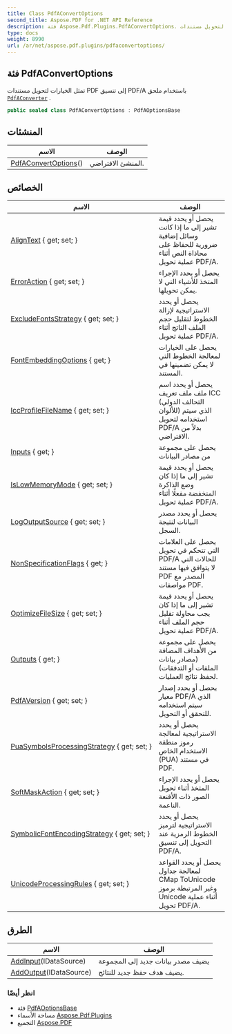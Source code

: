 ```yaml
---
title: Class PdfAConvertOptions
second_title: Aspose.PDF for .NET API Reference
description: فئة Aspose.Pdf.Plugins.PdfAConvertOptions. تمثل الخيارات لتحويل مستندات PDF إلى تنسيق PDF/A باستخدام ملحق PdfAConverter
type: docs
weight: 8990
url: /ar/net/aspose.pdf.plugins/pdfaconvertoptions/
---
```

## فئة PdfAConvertOptions

تمثل الخيارات لتحويل مستندات PDF إلى تنسيق PDF/A باستخدام ملحق [`PdfAConverter`](../pdfaconverter/) .

```csharp
public sealed class PdfAConvertOptions : PdfAOptionsBase
```

## المنشئات

| الاسم | الوصف |
| --- | --- |
| [PdfAConvertOptions](pdfaconvertoptions/)() | المنشئ الافتراضي. |

## الخصائص

| الاسم | الوصف |
| --- | --- |
| [AlignText](../../aspose.pdf.plugins/pdfaoptionsbase/aligntext/) { get; set; } | يحصل أو يحدد قيمة تشير إلى ما إذا كانت وسائل إضافية ضرورية للحفاظ على محاذاة النص أثناء عملية تحويل PDF/A. |
| [ErrorAction](../../aspose.pdf.plugins/pdfaoptionsbase/erroraction/) { get; set; } | يحصل أو يحدد الإجراء المتخذ للأشياء التي لا يمكن تحويلها. |
| [ExcludeFontsStrategy](../../aspose.pdf.plugins/pdfaoptionsbase/excludefontsstrategy/) { get; set; } | يحصل أو يحدد الاستراتيجية لإزالة الخطوط لتقليل حجم الملف الناتج أثناء عملية تحويل PDF/A. |
| [FontEmbeddingOptions](../../aspose.pdf.plugins/pdfaoptionsbase/fontembeddingoptions/) { get; } | يحصل على الخيارات لمعالجة الخطوط التي لا يمكن تضمينها في المستند. |
| [IccProfileFileName](../../aspose.pdf.plugins/pdfaoptionsbase/iccprofilefilename/) { get; set; } | يحصل أو يحدد اسم ملف ملف تعريف ICC (التحالف الدولي للألوان) الذي سيتم استخدامه لتحويل PDF/A بدلاً من الافتراضي. |
| [Inputs](../../aspose.pdf.plugins/pdfaoptionsbase/inputs/) { get; } | يحصل على مجموعة من مصادر البيانات |
| [IsLowMemoryMode](../../aspose.pdf.plugins/pdfaoptionsbase/islowmemorymode/) { get; set; } | يحصل أو يحدد قيمة تشير إلى ما إذا كان وضع الذاكرة المنخفضة مفعلًا أثناء عملية تحويل PDF/A. |
| [LogOutputSource](../../aspose.pdf.plugins/pdfaoptionsbase/logoutputsource/) { get; set; } | يحصل أو يحدد مصدر البيانات لنتيجة السجل. |
| [NonSpecificationFlags](../../aspose.pdf.plugins/pdfaoptionsbase/nonspecificationflags/) { get; } | يحصل على العلامات التي تتحكم في تحويل PDF/A للحالات التي لا يتوافق فيها مستند PDF المصدر مع مواصفات PDF. |
| [OptimizeFileSize](../../aspose.pdf.plugins/pdfaoptionsbase/optimizefilesize/) { get; set; } | يحصل أو يحدد قيمة تشير إلى ما إذا كان يجب محاولة تقليل حجم الملف أثناء عملية تحويل PDF/A. |
| [Outputs](../../aspose.pdf.plugins/pdfaconvertoptions/outputs/) { get; } | يحصل على مجموعة من الأهداف المضافة (مصادر بيانات الملفات أو التدفقات) لحفظ نتائج العمليات. |
| [PdfAVersion](../../aspose.pdf.plugins/pdfaoptionsbase/pdfaversion/) { get; set; } | يحصل أو يحدد إصدار معيار PDF/A الذي سيتم استخدامه للتحقق أو التحويل. |
| [PuaSymbolsProcessingStrategy](../../aspose.pdf.plugins/pdfaoptionsbase/puasymbolsprocessingstrategy/) { get; set; } | يحصل أو يحدد الاستراتيجية لمعالجة رموز منطقة الاستخدام الخاص (PUA) في مستند PDF. |
| [SoftMaskAction](../../aspose.pdf.plugins/pdfaoptionsbase/softmaskaction/) { get; set; } | يحصل أو يحدد الإجراء المتخذ أثناء تحويل الصور ذات الأقنعة الناعمة. |
| [SymbolicFontEncodingStrategy](../../aspose.pdf.plugins/pdfaoptionsbase/symbolicfontencodingstrategy/) { get; set; } | يحصل أو يحدد الاستراتيجية لترميز الخطوط الرمزية عند التحويل إلى تنسيق PDF/A. |
| [UnicodeProcessingRules](../../aspose.pdf.plugins/pdfaoptionsbase/unicodeprocessingrules/) { get; set; } | يحصل أو يحدد القواعد لمعالجة جداول CMap ToUnicode وغير المرتبطة برموز Unicode أثناء عملية تحويل PDF/A. |

## الطرق

| الاسم | الوصف |
| --- | --- |
| [AddInput](../../aspose.pdf.plugins/pdfaoptionsbase/addinput/)(IDataSource) | يضيف مصدر بيانات جديد إلى المجموعة |
| [AddOutput](../../aspose.pdf.plugins/pdfaconvertoptions/addoutput/)(IDataSource) | يضيف هدف حفظ جديد للنتائج. |

### انظر أيضًا

* فئة [PdfAOptionsBase](../pdfaoptionsbase/)
* مساحة الأسماء [Aspose.Pdf.Plugins](../../aspose.pdf.plugins/)
* التجميع [Aspose.PDF](../../)